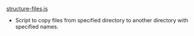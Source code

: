 [structure-files.js](/structure-files.js)
- Script to copy files from specified directory to another directory with specified names.